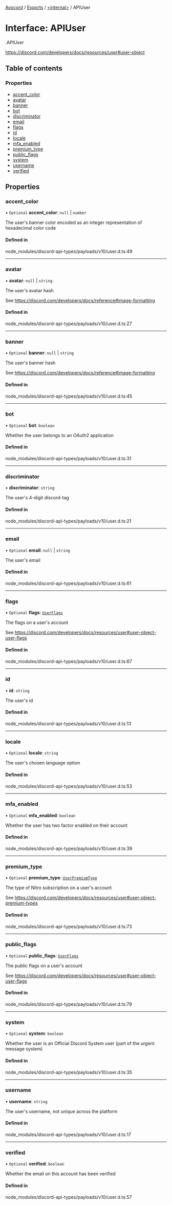 [Avocord](../README.md) / [Exports](../modules.md) / [<internal\>](../modules/internal_.md) / APIUser

# Interface: APIUser

[<internal>](../modules/internal_.md).APIUser

https://discord.com/developers/docs/resources/user#user-object

## Table of contents

### Properties

- [accent\_color](internal_.APIUser.md#accent_color)
- [avatar](internal_.APIUser.md#avatar)
- [banner](internal_.APIUser.md#banner)
- [bot](internal_.APIUser.md#bot)
- [discriminator](internal_.APIUser.md#discriminator)
- [email](internal_.APIUser.md#email)
- [flags](internal_.APIUser.md#flags)
- [id](internal_.APIUser.md#id)
- [locale](internal_.APIUser.md#locale)
- [mfa\_enabled](internal_.APIUser.md#mfa_enabled)
- [premium\_type](internal_.APIUser.md#premium_type)
- [public\_flags](internal_.APIUser.md#public_flags)
- [system](internal_.APIUser.md#system)
- [username](internal_.APIUser.md#username)
- [verified](internal_.APIUser.md#verified)

## Properties

### accent\_color

• `Optional` **accent\_color**: ``null`` \| `number`

The user's banner color encoded as an integer representation of hexadecimal color code

#### Defined in

node_modules/discord-api-types/payloads/v10/user.d.ts:49

___

### avatar

• **avatar**: ``null`` \| `string`

The user's avatar hash

See https://discord.com/developers/docs/reference#image-formatting

#### Defined in

node_modules/discord-api-types/payloads/v10/user.d.ts:27

___

### banner

• `Optional` **banner**: ``null`` \| `string`

The user's banner hash

See https://discord.com/developers/docs/reference#image-formatting

#### Defined in

node_modules/discord-api-types/payloads/v10/user.d.ts:45

___

### bot

• `Optional` **bot**: `boolean`

Whether the user belongs to an OAuth2 application

#### Defined in

node_modules/discord-api-types/payloads/v10/user.d.ts:31

___

### discriminator

• **discriminator**: `string`

The user's 4-digit discord-tag

#### Defined in

node_modules/discord-api-types/payloads/v10/user.d.ts:21

___

### email

• `Optional` **email**: ``null`` \| `string`

The user's email

#### Defined in

node_modules/discord-api-types/payloads/v10/user.d.ts:61

___

### flags

• `Optional` **flags**: [`UserFlags`](../enums/internal_.UserFlags.md)

The flags on a user's account

See https://discord.com/developers/docs/resources/user#user-object-user-flags

#### Defined in

node_modules/discord-api-types/payloads/v10/user.d.ts:67

___

### id

• **id**: `string`

The user's id

#### Defined in

node_modules/discord-api-types/payloads/v10/user.d.ts:13

___

### locale

• `Optional` **locale**: `string`

The user's chosen language option

#### Defined in

node_modules/discord-api-types/payloads/v10/user.d.ts:53

___

### mfa\_enabled

• `Optional` **mfa\_enabled**: `boolean`

Whether the user has two factor enabled on their account

#### Defined in

node_modules/discord-api-types/payloads/v10/user.d.ts:39

___

### premium\_type

• `Optional` **premium\_type**: [`UserPremiumType`](../enums/internal_.UserPremiumType.md)

The type of Nitro subscription on a user's account

See https://discord.com/developers/docs/resources/user#user-object-premium-types

#### Defined in

node_modules/discord-api-types/payloads/v10/user.d.ts:73

___

### public\_flags

• `Optional` **public\_flags**: [`UserFlags`](../enums/internal_.UserFlags.md)

The public flags on a user's account

See https://discord.com/developers/docs/resources/user#user-object-user-flags

#### Defined in

node_modules/discord-api-types/payloads/v10/user.d.ts:79

___

### system

• `Optional` **system**: `boolean`

Whether the user is an Official Discord System user (part of the urgent message system)

#### Defined in

node_modules/discord-api-types/payloads/v10/user.d.ts:35

___

### username

• **username**: `string`

The user's username, not unique across the platform

#### Defined in

node_modules/discord-api-types/payloads/v10/user.d.ts:17

___

### verified

• `Optional` **verified**: `boolean`

Whether the email on this account has been verified

#### Defined in

node_modules/discord-api-types/payloads/v10/user.d.ts:57
